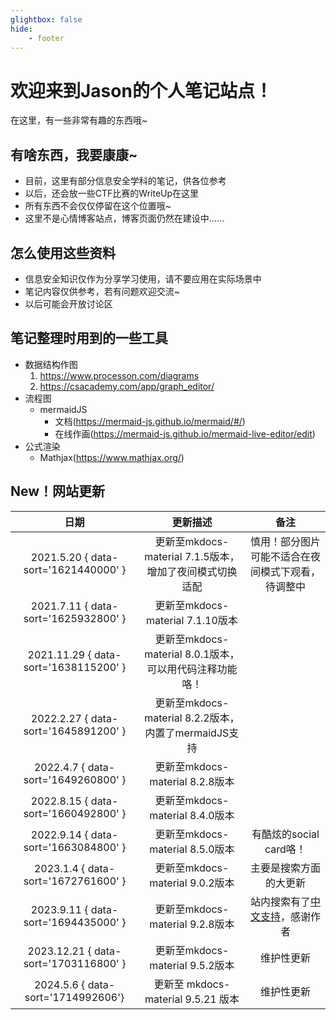 ```yaml
---
glightbox: false
hide:
    - footer
---
```


# 欢迎来到Jason的个人笔记站点！

在这里，有一些非常有趣的东西哦~

## 有啥东西，我要康康~

-   目前，这里有部分信息安全学科的笔记，供各位参考
-   以后，还会放一些CTF比赛的WriteUp在这里
-   所有东西不会仅仅停留在这个位置哦~
-   这里不是心情博客站点，博客页面仍然在建设中……

## 怎么使用这些资料

-   信息安全知识仅作为分享学习使用，请不要应用在实际场景中
-   笔记内容仅供参考，若有问题欢迎交流~
-   以后可能会开放讨论区

## 笔记整理时用到的一些工具

-   数据结构作图
    1. https://www.processon.com/diagrams
    2. https://csacademy.com/app/graph_editor/
-   流程图
    -   mermaidJS
        -   文档(https://mermaid-js.github.io/mermaid/#/)
        -   在线作画(https://mermaid-js.github.io/mermaid-live-editor/edit)
-   公式渲染
    -   Mathjax(https://www.mathjax.org/)

## New！网站更新

|                       日期                        |                   更新描述                    |                                                          备注                                                           |
|:-----------------------------------------------:|:-----------------------------------------:|:---------------------------------------------------------------------------------------------------------------------:|
|      2021.5.20 { data-sort='1621440000' }       |  更新至mkdocs-material 7.1.5版本，增加了夜间模式切换适配   |                                               慎用！部分图片可能不适合在夜间模式下观看，待调整中                                               |
|      2021.7.11 { data-sort='1625932800' }       |        更新至mkdocs-material 7.1.10版本        |                                                                                                                       |
|      2021.11.29 { data-sort='1638115200' }      |  更新至mkdocs-material 8.0.1版本，可以用代码注释功能咯！   |                                                                                                                       |
|      2022.2.27 { data-sort='1645891200' }       | 更新至mkdocs-material 8.2.2版本，内置了mermaidJS支持 |                                                                                                                       |
|       2022.4.7 { data-sort='1649260800' }       |        更新至mkdocs-material 8.2.8版本         |                                                                                                                       |
|      2022.8.15 { data-sort='1660492800' }       |        更新至mkdocs-material 8.4.0版本         |                                                                                                                       |
|      2022.9.14 { data-sort='1663084800' }       |        更新至mkdocs-material 8.5.0版本         |                                                   有酷炫的social card咯！                                                   |
|       2023.1.4 { data-sort='1672761600' }       |        更新至mkdocs-material 9.0.2版本         |                                                      主要是搜索方面的大更新                                                      |
|      2023.9.11 { data-sort='1694435000' }       |        更新至mkdocs-material 9.2.8版本         | 站内搜索有了[中文支持](https://squidfunk.github.io/mkdocs-material/setup/setting-up-site-search/#chinese-language-support)，感谢作者 |
|      2023.12.21 { data-sort='1703116800' }      |        更新至mkdocs-material 9.5.2版本         |                                                         维护性更新                                                         |
|       2024.5.6 { data-sort='1714992606'}        |       更新至 mkdocs-material 9.5.21 版本       |                                                         维护性更新                                                         |
